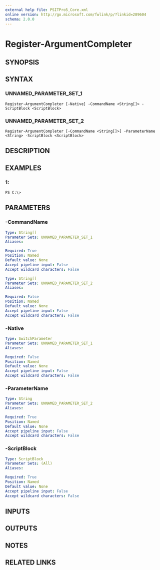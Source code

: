 ```yaml
---
external help file: PSITPro5_Core.xml
online version: http://go.microsoft.com/fwlink/p/?linkid=289604
schema: 2.0.0
---
```


# Register-ArgumentCompleter
## SYNOPSIS

## SYNTAX

### UNNAMED_PARAMETER_SET_1
```
Register-ArgumentCompleter [-Native] -CommandName <String[]> -ScriptBlock <ScriptBlock>
```

### UNNAMED_PARAMETER_SET_2
```
Register-ArgumentCompleter [-CommandName <String[]>] -ParameterName <String> -ScriptBlock <ScriptBlock>
```

## DESCRIPTION

## EXAMPLES

### 1:
```
PS C:\>
```

## PARAMETERS

### -CommandName
```yaml
Type: String[]
Parameter Sets: UNNAMED_PARAMETER_SET_1
Aliases: 

Required: True
Position: Named
Default value: None
Accept pipeline input: False
Accept wildcard characters: False
```

```yaml
Type: String[]
Parameter Sets: UNNAMED_PARAMETER_SET_2
Aliases: 

Required: False
Position: Named
Default value: None
Accept pipeline input: False
Accept wildcard characters: False
```

### -Native
```yaml
Type: SwitchParameter
Parameter Sets: UNNAMED_PARAMETER_SET_1
Aliases: 

Required: False
Position: Named
Default value: None
Accept pipeline input: False
Accept wildcard characters: False
```

### -ParameterName
```yaml
Type: String
Parameter Sets: UNNAMED_PARAMETER_SET_2
Aliases: 

Required: True
Position: Named
Default value: None
Accept pipeline input: False
Accept wildcard characters: False
```

### -ScriptBlock
```yaml
Type: ScriptBlock
Parameter Sets: (All)
Aliases: 

Required: True
Position: Named
Default value: None
Accept pipeline input: False
Accept wildcard characters: False
```

## INPUTS

## OUTPUTS

## NOTES

## RELATED LINKS

